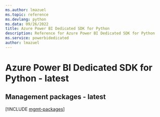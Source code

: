 ```yaml
---
ms.author: lmazuel
ms.topic: reference
ms.devlang: python
ms.data: 09/26/2022
title: Azure Power BI Dedicated SDK for Python
description: Reference for Azure Power BI Dedicated SDK for Python
ms.service: powerbidedicated
author: lmazuel
---
```

# Azure Power BI Dedicated SDK for Python - latest

## Management packages - latest
[!INCLUDE [mgmt-packages](power-bi-dedicated-mgmt-index.md)]